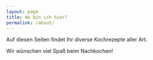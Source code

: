 ```yaml
---
layout: page
title: Wo bin ich hier?
permalink: /about/
---
```


Auf diesen Seiten findet Ihr diverse Kochrezepte aller Art.

Wir wünschen viel Spaß beim Nachkochen!

